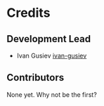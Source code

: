 # Credits

## Development Lead

- Ivan Gusiev [ivan-gusiev](https://github.com/ivan-gusiev)

## Contributors

None yet. Why not be the first?
